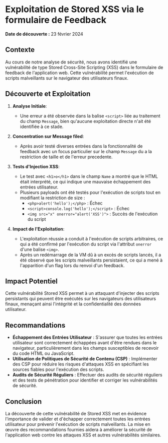 # Exploitation de Stored XSS via le formulaire de Feedback
**Date de découverte :** 23 février 2024

## Contexte
Au cours de notre analyse de sécurité, nous avons identifié une vulnérabilité de type Stored Cross-Site Scripting (XSS) dans le formulaire de feedback de l'application web. Cette vulnérabilité permet l'exécution de scripts malveillants sur le navigateur des utilisateurs finaux.

## Découverte et Exploitation
1. **Analyse Initiale**:
   - Une erreur a été observée dans la balise `<script>` liée au traitement du champ `Message`, bien qu'aucune exploitation directe n'ait été identifiée à ce stade.

2. **Concentration sur Message filed**:
   - Après avoir testé diverses entrées dans la fonctionnalité de feedback avec un focus particulier sur le champ `Message` du a la restriction de taille et de l'erreur precedente.

3. **Tests d'Injection XSS**:
   - Le test avec `<h1>o</h1>` dans le champ `Name` a montré que le HTML était interprété, ce qui indique une mauvaise échappement des entrées utilisateur.
   - Plusieurs payloads ont été testés pour l'exécution de scripts tout en modifiant la restriction de size :
     - `<php>alert('hello');</php>` : Échec
     - `<script>console.log('hello');</script>` : Échec
     - `<img src="x" onerror="alert('XSS')">` : Succès de l'exécution du script

4. **Impact de l'Exploitation**:
   - L'exploitation réussie a conduit à l'exécution de scripts arbitraires, ce qui a été confirmé par l'exécution du script via l'attribut `onerror` d'une balise `<img>`.
   - Après un redémarrage de la VM dû à un excès de scripts lancés, il a été observé que les scripts malveillants persistaient, ce qui a mené à l'apparition d'un flag lors du renvoi d'un feedback.

## Impact Potentiel
Cette vulnérabilité Stored XSS permet à un attaquant d'injecter des scripts persistants qui peuvent être exécutés sur les navigateurs des utilisateurs finaux, menaçant ainsi l'intégrité et la confidentialité des données utilisateur.

## Recommandations
- **Échappement des Entrées Utilisateur** : S'assurer que toutes les entrées utilisateur sont correctement échappées avant d'être rendues dans le navigateur, particulièrement dans les champs susceptibles de recevoir du code HTML ou JavaScript.
- **Utilisation de Politiques de Sécurité de Contenu (CSP)** : Implémenter des CSP pour réduire les risques d'attaques XSS en spécifiant les sources fiables pour l'exécution des scripts.
- **Audits de Sécurité Réguliers** : Effectuer des audits de sécurité réguliers et des tests de pénétration pour identifier et corriger les vulnérabilités de sécurité.

## Conclusion
La découverte de cette vulnérabilité de Stored XSS met en évidence l'importance de valider et d'échapper correctement toutes les entrées utilisateur pour prévenir l'exécution de scripts malveillants. La mise en œuvre des recommandations fournies aidera à améliorer la sécurité de l'application web contre les attaques XSS et autres vulnérabilités similaires.
